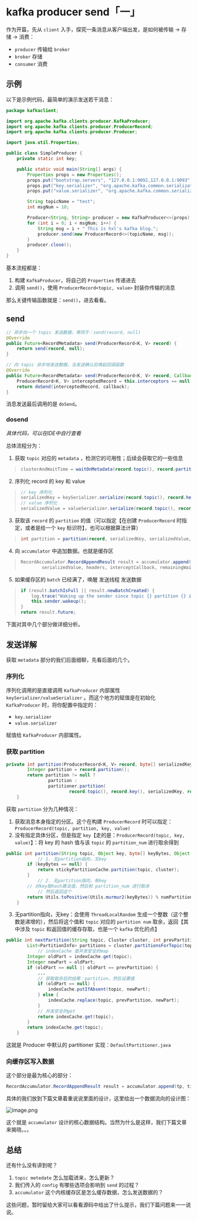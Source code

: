# kafka producer send「一」

作为开篇，先从 `client` 入手，探究一条消息从客户端出发，是如何被传输 -> 存储 -> 消费：

- `producer` 传输给 `broker`
- `broker` 存储
- `consumer` 消费 

## 示例

以下是示例代码，最简单的演示发送若干消息：

```java
package kafkaclient;

import org.apache.kafka.clients.producer.KafkaProducer;
import org.apache.kafka.clients.producer.ProducerRecord;
import org.apache.kafka.clients.producer.Producer;

import java.util.Properties;

public class SimpleProducer {
	private static int key;

	public static void main(String[] args) {
		Properties props = new Properties();
		props.put("bootstrap.servers", "127.0.0.1:9092,127.0.0.1:9093");
		props.put("key.serializer", "org.apache.kafka.common.serialization.StringSerializer");
		props.put("value.serializer", "org.apache.kafka.common.serialization.StringSerializer");

		String topicName = "test";
		int msgNum = 10;

		Producer<String, String> producer = new KafkaProducer<>(props);
		for (int i = 0; i < msgNum; i++) {
			String msg = i + " This is hxl's kafka blog.";
			producer.send(new ProducerRecord<>(topicName, msg));
		}
		producer.close();
	}
}
```

基本流程都是：

1. 构建 `KafkaProducer`，将自己的 `Properties` 传递进去
2. 调用 `send()`，使用 `ProducerRecord<topic, value>` 封装你传输的消息

那么关键传输函数就是：`send()`，进去看看。

## send

```java
// 异步向一个 topic 发送数据，等同于：send(record, null)
@Override
public Future<RecordMetadata> send(ProducerRecord<K, V> record) {
    return send(record, null);
}

// 向 topic 异步地发送数据，当发送确认后唤起回调函数
@Override
public Future<RecordMetadata> send(ProducerRecord<K, V> record, Callback callback) {
    ProducerRecord<K, V> interceptedRecord = this.interceptors == null ? record : this.interceptors.onSend(record);
    return doSend(interceptedRecord, callback);
}
```

消息发送最后调用的是 `doSend`。

### dosend

*具体代码，可以在IDE中自行查看*

总体流程分为：

1. 获取 `topic` 对应的 `metadata` ，检测它的可用性；后续会获取它的一些信息

> ```java
> clusterAndWaitTime = waitOnMetadata(record.topic(), record.partition(), nowMs, maxBlockTimeMs);
> ```

2. 序列化 record 的 key 和 value

> ```java
> // key 序列化
> serializedKey = keySerializer.serialize(record.topic(), record.headers(), record.key());
> // value 序列化
> serializedValue = valueSerializer.serialize(record.topic(), record.headers(), record.value());
> ```

3. 获取该 `record` 的 `partition` 的值（可以指定【在创建 `ProducerRecord` 时指定，或者是给一个 `key` 标识符】，也可以根据算法计算）

> ```java
> int partition = partition(record, serializedKey, serializedValue, cluster);
> ```

4. 向 `accumulator` 中追加数据。也就是缓存区

> ```java
> RecordAccumulator.RecordAppendResult result = accumulator.append(tp, timestamp, serializedKey,
>         serializedValue, headers, interceptCallback, remainingWaitMs, true, nowMs);
> ```

5. 如果缓存区的 `batch` 已经满了，唤醒 发送线程 发送数据

> ```java
> if (result.batchIsFull || result.newBatchCreated) {
>     log.trace("Waking up the sender since topic {} partition {} is either full or getting a new batch", record.topic(), partition);
>     this.sender.wakeup();
> }
> return result.future;
> ```

下面对其中几个部分做详细分析。

## 发送详解

获取 `metadata` 部分的我们后面细聊，先看后面的几个。

### 序列化

序列化调用的是直接调用 `KafkaProducer` 内部属性 `keySerializer/valueSerializer` 。而这个地方的赋值是在初始化 `KafkaProducer` 时，将你配置中指定的：

- `key.serializer`
- `value.serializer`

赋值给 `KafkaProducer` 内部属性。

### 获取 partition

```java
private int partition(ProducerRecord<K, V> record, byte[] serializedKey, byte[] serializedValue, Cluster cluster) {
        Integer partition = record.partition();
        return partition != null ?
                partition :
                partitioner.partition(
                        record.topic(), record.key(), serializedKey, record.value(), serializedValue, cluster);
    }
```

获取 `partition` 分为几种情况：

1. 获取消息本身指定的分区。这个在构建 `ProducerRecord` 时可以指定：`ProducerRecord(topic, partition, key, value)`
2. 没有指定具体分区，但是指定 `key`【走的是：`ProducerRecord(topic, key, value)`】：将 key 的 hash 值与该 `topic` 的 `partition_num` 进行取余得到

```java
public int partition(String topic, Object key, byte[] keyBytes, Object value, byte[] valueBytes, Cluster cluster, int numPartitions) {
  			// 1. 无partition指向，无key
        if (keyBytes == null) {
            return stickyPartitionCache.partition(topic, cluster);
        }
  			// 2. 无partition指向，有key
        // 对key取hash算法值，然后和 partition_num 进行取余
  			// 然后返回这个
        return Utils.toPositive(Utils.murmur2(keyBytes)) % numPartitions;
    }
```

3. 无partition指向，无key：会使用 `ThreadLocalRandom` 生成一个整数（这个整数是递增的），然后将这个值和 `topic` 对应的 `partition num` 取余，返回【其中涉及 `topic` 和返回值的缓存存取，也是一个 `kafka` 优化的点】

```java
public int nextPartition(String topic, Cluster cluster, int prevPartition) {
        List<PartitionInfo> partitions = cluster.partitionsForTopic(topic);
  			// indexCache 是并发安全的map
        Integer oldPart = indexCache.get(topic);
        Integer newPart = oldPart;
        if (oldPart == null || oldPart == prevPartition) {
            ...
            // 获取取余后的结果：partition，然后设置值
            if (oldPart == null) {
                indexCache.putIfAbsent(topic, newPart);
            } else {
                indexCache.replace(topic, prevPartition, newPart);
            }
          	// 并发安全的get
            return indexCache.get(topic);
        }
        return indexCache.get(topic);
    }
```

这就是 Producer 中默认的 partitioner 实现：`DefaultPartitioner.java`

### 向缓存区写入数据

这个部分是最为核心的部分：

```java
RecordAccumulator.RecordAppendResult result = accumulator.append(tp, timestamp, serializedKey, serializedValue, headers, interceptCallback, remainingWaitMs, true, nowMs);
```

具体的我们放到下篇文章着重说说里面的设计，这里给出一个数据流向的设计图：

![image.png](https://p6-juejin.byteimg.com/tos-cn-i-k3u1fbpfcp/10ae0e2c3a7640ff85e6f6cb70637915~tplv-k3u1fbpfcp-watermark.image)

这个就是 `accumulator` 设计的核心数据结构。当然为什么是这样，我们下篇文章来揭晓。。。

## 总结

还有什么没有讲到呢？

1. `topic metedate` 怎么加载进来，怎么更新？
2. 我们传入的 `config` 有哪些选项会影响到 `send` 的过程？
3. `accumulator` 这个内核缓存区是怎么缓存数据，怎么发送数据的？

这些问题，暂时留给大家可以看看源码中给出了什么提示，我们下篇问题来一一说说。
